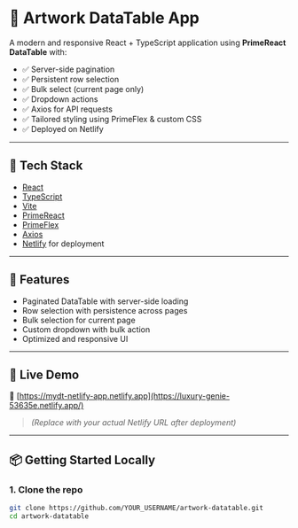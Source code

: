 # 🎨 Artwork DataTable App

A modern and responsive React + TypeScript application using **PrimeReact DataTable** with:

- ✅ Server-side pagination
- ✅ Persistent row selection
- ✅ Bulk select (current page only)
- ✅ Dropdown actions
- ✅ Axios for API requests
- ✅ Tailored styling using PrimeFlex & custom CSS
- ✅ Deployed on Netlify

---

## 🔧 Tech Stack

- [React](https://reactjs.org/)
- [TypeScript](https://www.typescriptlang.org/)
- [Vite](https://vitejs.dev/)
- [PrimeReact](https://primereact.org/)
- [PrimeFlex](https://www.primefaces.org/primeflex/)
- [Axios](https://axios-http.com/)
- [Netlify](https://netlify.com) for deployment

---

## 📸 Features

- Paginated DataTable with server-side loading
- Row selection with persistence across pages
- Bulk selection for current page
- Custom dropdown with bulk action
- Optimized and responsive UI

---

## 🚀 Live Demo

🔗 [https://mydt-netlify-app.netlify.app](https://luxury-genie-53635e.netlify.app/)

> _(Replace with your actual Netlify URL after deployment)_

---

## 📦 Getting Started Locally

### 1. Clone the repo

```bash
git clone https://github.com/YOUR_USERNAME/artwork-datatable.git
cd artwork-datatable
